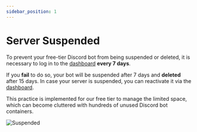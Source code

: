 ```yaml
---
sidebar_position: 1
---
```


# Server Suspended

To prevent your free-tier Discord bot from being suspended or deleted, it is necessary to log in to the [dashboard](https://dashboard.botshard.com) **every 7 days**.

If you **fail** to do so, your bot will be suspended after 7 days and **deleted** after 15 days. In case your server is suspended, you can reactivate it via the [dashboard](https://dashboard.botshard.com/).

This practice is implemented for our free tier to manage the limited space, which can become cluttered with hundreds of unused Discord bot containers.

![Suspended](/img/dashboard_suspended.png)